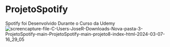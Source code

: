 # ProjetoSpotify
 Spotify foi Desenvolvido Durante o Curso da Udemy
![screencapture-file-C-Users-JoseR-Downloads-Nova-pasta-3-ProjetoSpotify-main-ProjetoSpotify-main-projeto8-index-html-2024-03-07-16_29_05](https://github.com/Jose-augusto-git/ProjetoSpotify/assets/73261477/78877c58-7334-41bd-a7b2-a094d232bfff)
